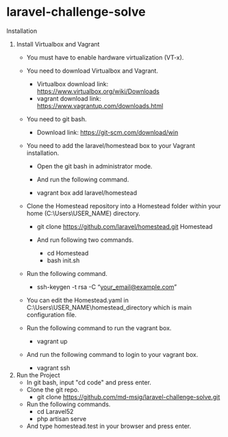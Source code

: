 # laravel-challenge-solve

Installation
1.	Install Virtualbox and Vagrant
    - You must have to enable hardware virtualization (VT-x).
    - You need to download Virtualbox and Vagrant. 
        - Virtualbox download link: https://www.virtualbox.org/wiki/Downloads 
        - vagrant download link: https://www.vagrantup.com/downloads.html
    - You need to git bash. 
        - Download link: https://git-scm.com/download/win
    - You need to add the laravel/homestead box to your Vagrant installation. 
        - Open the git bash in administrator mode. 
        - And run the following command.

        - vagrant box add laravel/homestead

    - Clone the Homestead repository into a Homestead folder within your home (C:\Users\USER_NAME) directory.
        - git clone https://github.com/laravel/homestead.git Homestead

        - And run following two commands.
            - cd Homestead 
            - bash init.sh

    - Run the following command.
        - ssh-keygen -t rsa -C “your_email@example.com”
    - You can edit the Homestead.yaml in C:\Users\USER_NAME\homestead_directory which is main configuration file.
    - Run the following command to run the vagrant box. 
        - vagrant up
    - And run the following command to login to your vagrant box. 
        - vagrant ssh
2.	Run the Project
    - In git bash, input "cd code" and press enter.
    - Clone the git repo. 
        - git clone https://github.com/md-msig/laravel-challenge-solve.git
    - Run the following commands. 
        - cd Laravel52 
        - php artisan serve
    - And type homestead.test in your browser and press enter.

